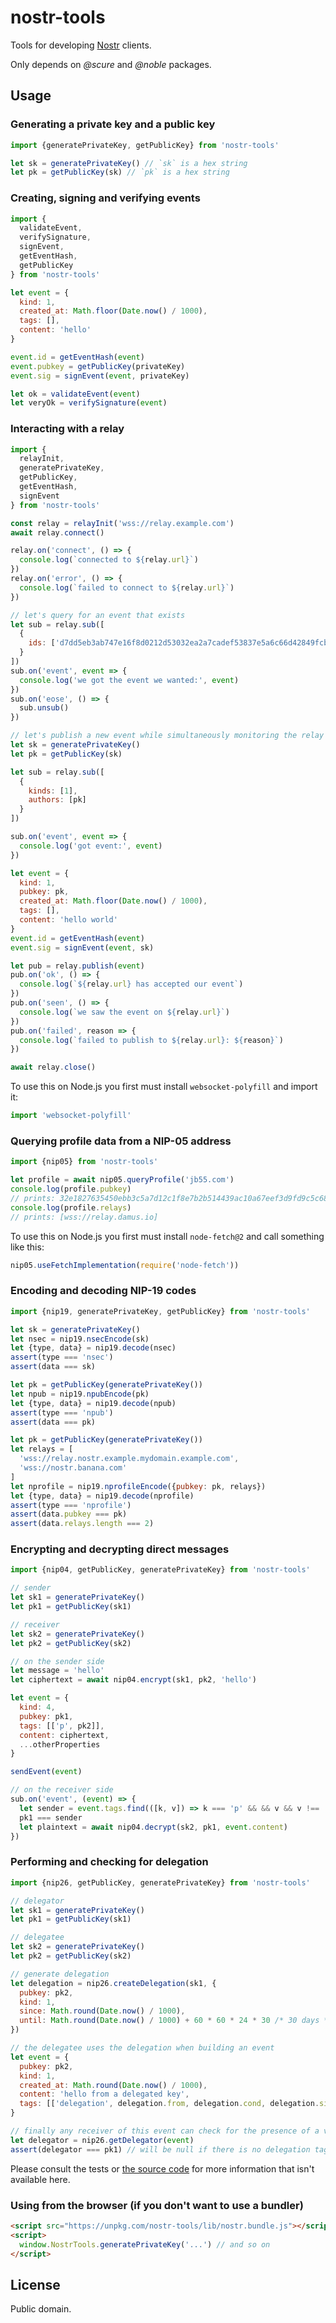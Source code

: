 # nostr-tools

Tools for developing [Nostr](https://github.com/fiatjaf/nostr) clients.

Only depends on _@scure_ and _@noble_ packages.

## Usage

### Generating a private key and a public key

```js
import {generatePrivateKey, getPublicKey} from 'nostr-tools'

let sk = generatePrivateKey() // `sk` is a hex string
let pk = getPublicKey(sk) // `pk` is a hex string
```

### Creating, signing and verifying events

```js
import {
  validateEvent,
  verifySignature,
  signEvent,
  getEventHash,
  getPublicKey
} from 'nostr-tools'

let event = {
  kind: 1,
  created_at: Math.floor(Date.now() / 1000),
  tags: [],
  content: 'hello'
}

event.id = getEventHash(event)
event.pubkey = getPublicKey(privateKey)
event.sig = signEvent(event, privateKey)

let ok = validateEvent(event)
let veryOk = verifySignature(event)
```

### Interacting with a relay

```js
import {
  relayInit,
  generatePrivateKey,
  getPublicKey,
  getEventHash,
  signEvent
} from 'nostr-tools'

const relay = relayInit('wss://relay.example.com')
await relay.connect()

relay.on('connect', () => {
  console.log(`connected to ${relay.url}`)
})
relay.on('error', () => {
  console.log(`failed to connect to ${relay.url}`)
})

// let's query for an event that exists
let sub = relay.sub([
  {
    ids: ['d7dd5eb3ab747e16f8d0212d53032ea2a7cadef53837e5a6c66d42849fcb9027']
  }
])
sub.on('event', event => {
  console.log('we got the event we wanted:', event)
})
sub.on('eose', () => {
  sub.unsub()
})

// let's publish a new event while simultaneously monitoring the relay for it
let sk = generatePrivateKey()
let pk = getPublicKey(sk)

let sub = relay.sub([
  {
    kinds: [1],
    authors: [pk]
  }
])

sub.on('event', event => {
  console.log('got event:', event)
})

let event = {
  kind: 1,
  pubkey: pk,
  created_at: Math.floor(Date.now() / 1000),
  tags: [],
  content: 'hello world'
}
event.id = getEventHash(event)
event.sig = signEvent(event, sk)

let pub = relay.publish(event)
pub.on('ok', () => {
  console.log(`${relay.url} has accepted our event`)
})
pub.on('seen', () => {
  console.log(`we saw the event on ${relay.url}`)
})
pub.on('failed', reason => {
  console.log(`failed to publish to ${relay.url}: ${reason}`)
})

await relay.close()
```

To use this on Node.js you first must install `websocket-polyfill` and import it:

```js
import 'websocket-polyfill'
```

### Querying profile data from a NIP-05 address

```js
import {nip05} from 'nostr-tools'

let profile = await nip05.queryProfile('jb55.com')
console.log(profile.pubkey)
// prints: 32e1827635450ebb3c5a7d12c1f8e7b2b514439ac10a67eef3d9fd9c5c68e245
console.log(profile.relays)
// prints: [wss://relay.damus.io]
```

To use this on Node.js you first must install `node-fetch@2` and call something like this:

```js
nip05.useFetchImplementation(require('node-fetch'))
```

### Encoding and decoding NIP-19 codes

```js
import {nip19, generatePrivateKey, getPublicKey} from 'nostr-tools'

let sk = generatePrivateKey()
let nsec = nip19.nsecEncode(sk)
let {type, data} = nip19.decode(nsec)
assert(type === 'nsec')
assert(data === sk)

let pk = getPublicKey(generatePrivateKey())
let npub = nip19.npubEncode(pk)
let {type, data} = nip19.decode(npub)
assert(type === 'npub')
assert(data === pk)

let pk = getPublicKey(generatePrivateKey())
let relays = [
  'wss://relay.nostr.example.mydomain.example.com',
  'wss://nostr.banana.com'
]
let nprofile = nip19.nprofileEncode({pubkey: pk, relays})
let {type, data} = nip19.decode(nprofile)
assert(type === 'nprofile')
assert(data.pubkey === pk)
assert(data.relays.length === 2)
```

### Encrypting and decrypting direct messages

```js
import {nip04, getPublicKey, generatePrivateKey} from 'nostr-tools'

// sender
let sk1 = generatePrivateKey()
let pk1 = getPublicKey(sk1)

// receiver
let sk2 = generatePrivateKey()
let pk2 = getPublicKey(sk2)

// on the sender side
let message = 'hello'
let ciphertext = await nip04.encrypt(sk1, pk2, 'hello')

let event = {
  kind: 4,
  pubkey: pk1,
  tags: [['p', pk2]],
  content: ciphertext,
  ...otherProperties
}

sendEvent(event)

// on the receiver side
sub.on('event', (event) => {
  let sender = event.tags.find(([k, v]) => k === 'p' && && v && v !== '')[1]
  pk1 === sender
  let plaintext = await nip04.decrypt(sk2, pk1, event.content)
})
```

### Performing and checking for delegation

```js
import {nip26, getPublicKey, generatePrivateKey} from 'nostr-tools'

// delegator
let sk1 = generatePrivateKey()
let pk1 = getPublicKey(sk1)

// delegatee
let sk2 = generatePrivateKey()
let pk2 = getPublicKey(sk2)

// generate delegation
let delegation = nip26.createDelegation(sk1, {
  pubkey: pk2,
  kind: 1,
  since: Math.round(Date.now() / 1000),
  until: Math.round(Date.now() / 1000) + 60 * 60 * 24 * 30 /* 30 days */
})

// the delegatee uses the delegation when building an event
let event = {
  pubkey: pk2,
  kind: 1,
  created_at: Math.round(Date.now() / 1000),
  content: 'hello from a delegated key',
  tags: [['delegation', delegation.from, delegation.cond, delegation.sig]]
}

// finally any receiver of this event can check for the presence of a valid delegation tag
let delegator = nip26.getDelegator(event)
assert(delegator === pk1) // will be null if there is no delegation tag or if it is invalid
```

Please consult the tests or [the source code](https://github.com/fiatjaf/nostr-tools) for more information that isn't available here.

### Using from the browser (if you don't want to use a bundler)

```html
<script src="https://unpkg.com/nostr-tools/lib/nostr.bundle.js"></script>
<script>
  window.NostrTools.generatePrivateKey('...') // and so on
</script>
```

## License

Public domain.
